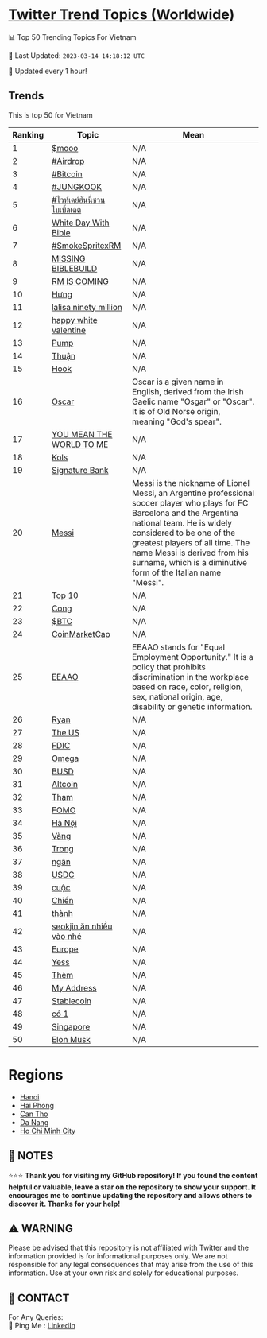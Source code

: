 [Twitter Trend Topics (Worldwide)](https://github.com/ErcinDedeoglu/Twitter-Trend-Topics)
==========


📊 Top 50 Trending Topics For Vietnam

📆 Last Updated: `2023-03-14 14:18:12 UTC`

🔧 Updated every 1 hour!


## Trends

This is top 50 for Vietnam

| Ranking | Topic | Mean |
| ------- | ------------ | ------------ |
| 1 | [$mooo](http://twitter.com/search?q=%24mooo) | N/A |
| 2 | [#Airdrop](http://twitter.com/search?q=%23Airdrop) | N/A |
| 3 | [#Bitcoin](http://twitter.com/search?q=%23Bitcoin) | N/A |
| 4 | [#JUNGKOOK](http://twitter.com/search?q=%23JUNGKOOK) | N/A |
| 5 | [#ไวท์เดย์ฮันนี่ชวนไบเบิ้ลเดต](http://twitter.com/search?q=%23%e0%b9%84%e0%b8%a7%e0%b8%97%e0%b9%8c%e0%b9%80%e0%b8%94%e0%b8%a2%e0%b9%8c%e0%b8%ae%e0%b8%b1%e0%b8%99%e0%b8%99%e0%b8%b5%e0%b9%88%e0%b8%8a%e0%b8%a7%e0%b8%99%e0%b9%84%e0%b8%9a%e0%b9%80%e0%b8%9a%e0%b8%b4%e0%b9%89%e0%b8%a5%e0%b9%80%e0%b8%94%e0%b8%95) | N/A |
| 6 | [White Day With Bible](http://twitter.com/search?q=White+Day+With+Bible) | N/A |
| 7 | [#SmokeSpritexRM](http://twitter.com/search?q=%23SmokeSpritexRM) | N/A |
| 8 | [MISSING BIBLEBUILD](http://twitter.com/search?q=MISSING+BIBLEBUILD) | N/A |
| 9 | [RM IS COMING](http://twitter.com/search?q=RM+IS+COMING) | N/A |
| 10 | [Hưng](http://twitter.com/search?q=H%c6%b0ng) | N/A |
| 11 | [lalisa ninety million](http://twitter.com/search?q=lalisa+ninety+million) | N/A |
| 12 | [happy white valentine](http://twitter.com/search?q=happy+white+valentine) | N/A |
| 13 | [Pump](http://twitter.com/search?q=Pump) | N/A |
| 14 | [Thuận](http://twitter.com/search?q=Thu%e1%ba%adn) | N/A |
| 15 | [Hook](http://twitter.com/search?q=Hook) | N/A |
| 16 | [Oscar](http://twitter.com/search?q=Oscar) | Oscar is a given name in English, derived from the Irish Gaelic name "Osgar" or "Oscar". It is of Old Norse origin, meaning "God's spear". |
| 17 | [YOU MEAN THE WORLD TO ME](http://twitter.com/search?q=YOU+MEAN+THE+WORLD+TO+ME) | N/A |
| 18 | [Kols](http://twitter.com/search?q=Kols) | N/A |
| 19 | [Signature Bank](http://twitter.com/search?q=Signature+Bank) | N/A |
| 20 | [Messi](http://twitter.com/search?q=Messi) | Messi is the nickname of Lionel Messi, an Argentine professional soccer player who plays for FC Barcelona and the Argentina national team. He is widely considered to be one of the greatest players of all time. The name Messi is derived from his surname, which is a diminutive form of the Italian name "Messi". |
| 21 | [Top 10](http://twitter.com/search?q=Top+10) | N/A |
| 22 | [Cong](http://twitter.com/search?q=Cong) | N/A |
| 23 | [$BTC](http://twitter.com/search?q=%24BTC) | N/A |
| 24 | [CoinMarketCap](http://twitter.com/search?q=CoinMarketCap) | N/A |
| 25 | [EEAAO](http://twitter.com/search?q=EEAAO) | EEAAO stands for "Equal Employment Opportunity." It is a policy that prohibits discrimination in the workplace based on race, color, religion, sex, national origin, age, disability or genetic information. |
| 26 | [Ryan](http://twitter.com/search?q=Ryan) | N/A |
| 27 | [The US](http://twitter.com/search?q=The+US) | N/A |
| 28 | [FDIC](http://twitter.com/search?q=FDIC) | N/A |
| 29 | [Omega](http://twitter.com/search?q=Omega) | N/A |
| 30 | [BUSD](http://twitter.com/search?q=BUSD) | N/A |
| 31 | [Altcoin](http://twitter.com/search?q=Altcoin) | N/A |
| 32 | [Tham](http://twitter.com/search?q=Tham) | N/A |
| 33 | [FOMO](http://twitter.com/search?q=FOMO) | N/A |
| 34 | [Hà Nội](http://twitter.com/search?q=H%c3%a0+N%e1%bb%99i) | N/A |
| 35 | [Vàng](http://twitter.com/search?q=V%c3%a0ng) | N/A |
| 36 | [Trong](http://twitter.com/search?q=Trong) | N/A |
| 37 | [ngân](http://twitter.com/search?q=ng%c3%a2n) | N/A |
| 38 | [USDC](http://twitter.com/search?q=USDC) | N/A |
| 39 | [cuộc](http://twitter.com/search?q=cu%e1%bb%99c) | N/A |
| 40 | [Chiến](http://twitter.com/search?q=Chi%e1%ba%bfn) | N/A |
| 41 | [thành](http://twitter.com/search?q=th%c3%a0nh) | N/A |
| 42 | [seokjin ăn nhiều vào nhé](http://twitter.com/search?q=seokjin+%c4%83n+nhi%e1%bb%81u+v%c3%a0o+nh%c3%a9) | N/A |
| 43 | [Europe](http://twitter.com/search?q=Europe) | N/A |
| 44 | [Yess](http://twitter.com/search?q=Yess) | N/A |
| 45 | [Thèm](http://twitter.com/search?q=Th%c3%a8m) | N/A |
| 46 | [My Address](http://twitter.com/search?q=My+Address) | N/A |
| 47 | [Stablecoin](http://twitter.com/search?q=Stablecoin) | N/A |
| 48 | [có 1](http://twitter.com/search?q=c%c3%b3+1) | N/A |
| 49 | [Singapore](http://twitter.com/search?q=Singapore) | N/A |
| 50 | [Elon Musk](http://twitter.com/search?q=Elon+Musk) | N/A |



# Regions

* [Hanoi](</Vietnam/Hanoi.md>)
* [Hai Phong](</Vietnam/Hai Phong.md>)
* [Can Tho](</Vietnam/Can Tho.md>)
* [Da Nang](</Vietnam/Da Nang.md>)
* [Ho Chi Minh City](</Vietnam/Ho Chi Minh City.md>)



## 📝 NOTES

⭐⭐⭐ **Thank you for visiting my GitHub repository! If you found the content helpful or valuable, leave a star on the repository to show your support. It encourages me to continue updating the repository and allows others to discover it. Thanks for your help!**


## ⚠️ WARNING

Please be advised that this repository is not affiliated with Twitter and the information provided is for informational purposes only. We are not responsible for any legal consequences that may arise from the use of this information. Use at your own risk and solely for educational purposes.


## 📨 CONTACT

 For Any Queries:  
            🏓 Ping Me : [LinkedIn](https://www.linkedin.com/in/ercindedeoglu/)
